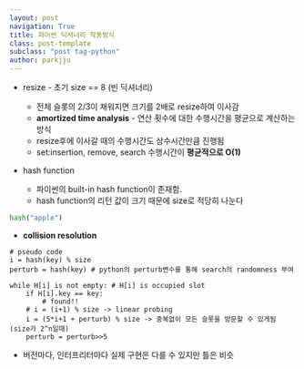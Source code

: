 ```yaml
---
layout: post
navigation: True
title: 파이썬 딕셔너리 작동방식
class: post-template
subclass: "post tag-python"
author: parkjju
---
```


- resize - 초기 size == 8 (빈 딕셔너리)

  - 전체 슬롯의 2/3이 채워지면 크기를 2배로 resize하여 이사감
  - **amortized time analysis** - 연산 횟수에 대한 수행시간을 평균으로 계산하는 방식
  - resize후에 이사갈 때의 수행시간도 상수시간만큼 진행됨
  - set:insertion, remove, search 수행시간이 **평균적으로 O(1)**

- hash function
  - 파이썬의 built-in hash function이 존재함.
  - hash function의 리턴 값이 크기 때문에 size로 적당히 나눈다

```python
hash("apple")
```

- **collision resolution**

```text
# pseudo code
i = hash(key) % size
perturb = hash(key) # python의 perturb변수를 통해 search의 randomness 부여

while H[i] is not empty: # H[i] is occupied slot
    if H[i].key == key:
        # found!!
    # i = (i+1) % size -> linear probing
    i = (5*i+1 + perturb) % size -> 중복없이 모든 슬롯을 방문할 수 있게됨 (size가 2^n일때)
    perturb = perturb>>5
```

- 버전마다, 인터프리터마다 실제 구현은 다를 수 있지만 틀은 비슷
